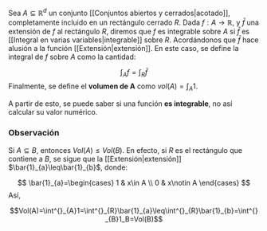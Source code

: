 
Sea $A\subseteq\mathbb{R}^d$ un conjunto [[Conjuntos abiertos y cerrados|acotado]], completamente incluido en un rectángulo cerrado $R$. Dada $f:A\rightarrow\mathbb{R}$, y $\bar{f}$ una extensión de $f$ al rectángulo $R$, diremos que $f$ es integrable sobre $A$ si $\bar{f}$ es [[Integral en varias variables|integrable]] sobre $R$. Acordándonos que $\bar{f}$ hace alusión a la función [[Extensión|extensión]]. En este caso, se define la integral de $f$ sobre $A$ como la cantidad: 

$$\int^{}_{A}f=\int^{}_{R}\bar{f}$$ 
Finalmente, se define el **volumen de A** como $vol(A) =\int^{}_{A}1$. 

A partir de esto, se puede saber si una función **es integrable**, no así calcular su valor numérico. 

### Observación 

Si $A\subseteq B$, entonces $Vol(A)\leq Vol(B)$. En efecto, si $R$ es el rectángulo que contiene a $B$, se sigue que la [[Extensión|extensión]] $\bar{1}_{a}\leq\bar{1}_{b}$, donde: 

$$ 
\bar{1}_{a}=\begin{cases} 
       1 & x\in A \\
      0 & x\notin A
   \end{cases}
$$
Así, 

$$Vol(A)=\int^{}_{A}1=\int^{}_{R}\bar{1}_{a}\leq\int^{}_{R}\bar{1}_{b}=\int^{}_{B}1_B=Vol(B)$$ 